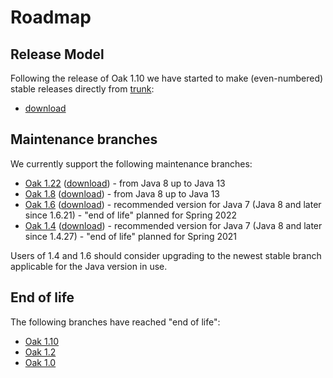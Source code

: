 <!--
   Licensed to the Apache Software Foundation (ASF) under one or more
   contributor license agreements.  See the NOTICE file distributed with
   this work for additional information regarding copyright ownership.
   The ASF licenses this file to You under the Apache License, Version 2.0
   (the "License"); you may not use this file except in compliance with
   the License.  You may obtain a copy of the License at

       http://www.apache.org/licenses/LICENSE-2.0

   Unless required by applicable law or agreed to in writing, software
   distributed under the License is distributed on an "AS IS" BASIS,
   WITHOUT WARRANTIES OR CONDITIONS OF ANY KIND, either express or implied.
   See the License for the specific language governing permissions and
   limitations under the License.
  -->

Roadmap
=======

Release Model
-------------
Following the release of Oak 1.10 we have started to make (even-numbered) stable
releases directly from [trunk](https://github.com/apache/jackrabbit-oak/tree/trunk/):

* [download](https://jackrabbit.apache.org/jcr/downloads.html#latest)


Maintenance branches
--------------------
We currently support the following maintenance branches:

* [Oak 1.22](https://github.com/apache/jackrabbit-oak/tree/1.22/) ([download](https://jackrabbit.apache.org/jcr/downloads.html#oak1.22)) - from Java 8 up to Java 13
* [Oak 1.8](https://github.com/apache/jackrabbit-oak/tree/1.8/) ([download](https://jackrabbit.apache.org/jcr/downloads.html#oak1.8)) - from Java 8 up to Java 13
* [Oak 1.6](https://github.com/apache/jackrabbit-oak/tree/1.6/) ([download](https://jackrabbit.apache.org/jcr/downloads.html#oak1.6)) - recommended version for Java 7 (Java 8 and later since 1.6.21) - "end of life" planned for Spring 2022
* [Oak 1.4](https://github.com/apache/jackrabbit-oak/tree/1.4/) ([download](https://jackrabbit.apache.org/jcr/downloads.html#oak1.4)) - recommended version for Java 7 (Java 8 and later since 1.4.27) - "end of life" planned for Spring 2021

Users of 1.4 and 1.6 should consider upgrading to the newest stable branch applicable for the Java version in use.

End of life
-----------
The following branches have reached "end of life":

* [Oak 1.10](https://github.com/apache/jackrabbit-oak/tree/1.10/)
* [Oak 1.2](https://github.com/apache/jackrabbit-oak/tree/1.2/)
* [Oak 1.0](https://github.com/apache/jackrabbit-oak/tree/1.0/)
